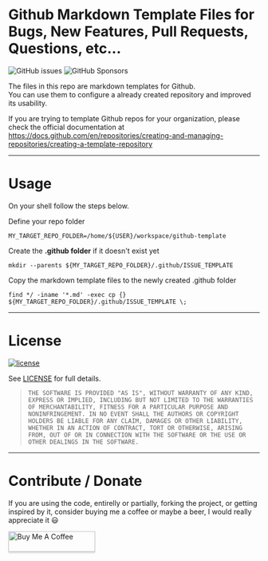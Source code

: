 # Github Markdown Template Files for Bugs, New Features, Pull Requests, Questions, etc...

![GitHub issues](https://img.shields.io/github/issues-raw/ivan-pinatti/github-templates?logo=Github&style=for-the-badge)
![GitHub Sponsors](https://img.shields.io/github/sponsors/ivan-pinatti?logo=Github&style=for-the-badge)

The files in this repo are markdown templates for Github.\
You can use them to configure a already created repository and improved its usability.

If you are trying to template Github repos for your organization, please check the official documentation at https://docs.github.com/en/repositories/creating-and-managing-repositories/creating-a-template-repository

---
# Usage

On your shell follow the steps below.

Define your repo folder
```shell
MY_TARGET_REPO_FOLDER=/home/${USER}/workspace/github-template
```

Create the **.github folder** if it doesn't exist yet
```shell
mkdir --parents ${MY_TARGET_REPO_FOLDER}/.github/ISSUE_TEMPLATE
```

Copy the markdown template files to the newly created .github folder
```shell
find */ -iname '*.md' -exec cp {} ${MY_TARGET_REPO_FOLDER}/.github/ISSUE_TEMPLATE \;
```

---
# License
[![license](https://img.shields.io/github/license/ivan-pinatti/docker-torrent-box?style=plastic)](https://github.com/ivan-pinatti/docker-torrent-box/blob/master/LICENSE)

See [LICENSE](LICENSE) for full details.

> ```THE SOFTWARE IS PROVIDED "AS IS", WITHOUT WARRANTY OF ANY KIND, EXPRESS OR IMPLIED, INCLUDING BUT NOT LIMITED TO THE WARRANTIES OF MERCHANTABILITY, FITNESS FOR A PARTICULAR PURPOSE AND NONINFRINGEMENT. IN NO EVENT SHALL THE AUTHORS OR COPYRIGHT HOLDERS BE LIABLE FOR ANY CLAIM, DAMAGES OR OTHER LIABILITY, WHETHER IN AN ACTION OF CONTRACT, TORT OR OTHERWISE, ARISING FROM, OUT OF OR IN CONNECTION WITH THE SOFTWARE OR THE USE OR OTHER DEALINGS IN THE SOFTWARE.```

---
# Contribute / Donate
If you are using the code, entirelly or partially, forking the project, or getting inspired by it, consider buying me a coffee or maybe a beer, I would really appreciate it :smiley:

<a href="https://www.buymeacoffee.com/ivan.pinatti" target="_blank"><img src="https://www.buymeacoffee.com/assets/img/custom_images/orange_img.png" alt="Buy Me A Coffee" style="height: 41px !important;width: 174px !important;box-shadow: 0px 3px 2px 0px rgba(190, 190, 190, 0.5) !important;-webkit-box-shadow: 0px 3px 2px 0px rgba(190, 190, 190, 0.5) !important;" ></a>

